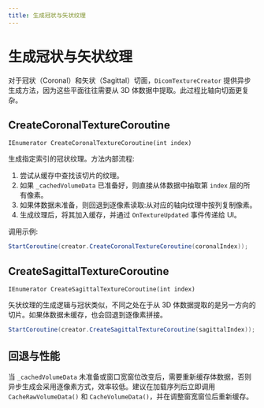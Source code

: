 ```yaml
---
title: 生成冠状与矢状纹理
---
```


# 生成冠状与矢状纹理

对于冠状（Coronal）和矢状（Sagittal）切面，`DicomTextureCreator` 提供异步生成方法，因为这些平面往往需要从 3D 体数据中提取。此过程比轴向切面更复杂。

## CreateCoronalTextureCoroutine

`IEnumerator CreateCoronalTextureCoroutine(int index)`

生成指定索引的冠状纹理。方法内部流程:

1. 尝试从缓存中查找该切片的纹理。
2. 如果 `_cachedVolumeData` 已准备好，则直接从体数据中抽取第 `index` 层的所有像素。
3. 如果体数据未准备，则回退到逐像素读取:从对应的轴向纹理中按列复制像素。
4. 生成纹理后，将其加入缓存，并通过 `OnTextureUpdated` 事件传递给 UI。

调用示例:

```csharp
StartCoroutine(creator.CreateCoronalTextureCoroutine(coronalIndex));
```

## CreateSagittalTextureCoroutine

`IEnumerator CreateSagittalTextureCoroutine(int index)`

矢状纹理的生成逻辑与冠状类似，不同之处在于从 3D 体数据提取的是另一方向的切片。如果体数据未缓存，也会回退到逐像素拼接。

```csharp
StartCoroutine(creator.CreateSagittalTextureCoroutine(sagittalIndex));
```

## 回退与性能

当 `_cachedVolumeData` 未准备或窗口宽窗位改变后，需要重新缓存体数据，否则异步生成会采用逐像素方式，效率较低。建议在加载序列后立即调用 `CacheRawVolumeData()` 和 `CacheVolumeData()`，并在调整窗宽窗位后重新缓存。